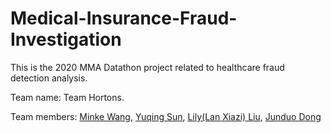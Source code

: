 # Medical-Insurance-Fraud-Investigation

This is the 2020 MMA Datathon project related to healthcare fraud detection analysis.

Team name: Team Hortons. 

Team members: [Minke Wang](https://github.com/chelseawmk?tab=stars), [Yuqing Sun](https://git.uwaterloo.ca/yasun), [Lily(Lan Xiazi) Liu](https://www.linkedin.com/in/lanxiaziliu/), [Junduo Dong](https://github.com/Junduo123)
